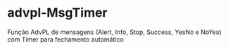 # advpl-MsgTimer
Função AdvPL de mensagens (Alert, Info, Stop, Success, YesNo e NoYes) com Timer para fechamento automático
